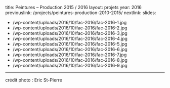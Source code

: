 title: Peintures &#8211; Production 2015 / 2016
layout: projets
year: 2016
previouslink: /projects/peintures-production-2010-2015/
nextlink: 
slides:
  - /wp-content/uploads/2016/10/fac-2016/fac-2016-1.jpg
  - /wp-content/uploads/2016/10/fac-2016/fac-2016-2.jpg
  - /wp-content/uploads/2016/10/fac-2016/fac-2016-3.jpg
  - /wp-content/uploads/2016/10/fac-2016/fac-2016-4.jpg
  - /wp-content/uploads/2016/10/fac-2016/fac-2016-5.jpg
  - /wp-content/uploads/2016/10/fac-2016/fac-2016-6.jpg
  - /wp-content/uploads/2016/10/fac-2016/fac-2016-7.jpg
  - /wp-content/uploads/2016/10/fac-2016/fac-2016-8.jpg
  - /wp-content/uploads/2016/10/fac-2016/fac-2016-9.jpg
---
<div class="one_half">
  <p>
    crédit photo : Eric St-Pierre
  </p>
</div>
